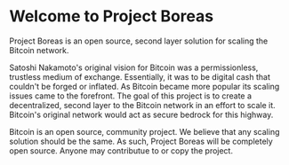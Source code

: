 # Welcome to Project Boreas
Project Boreas is an open source, second layer solution for scaling the Bitcoin network.

Satoshi Nakamoto's original vision for Bitcoin was a permissionless, trustless medium of exchange. Essentially, it was to be digital cash that couldn't  be forged or inflated. As Bitcoin became more popular its scaling issues came to the forefront. The goal of this project is to create a decentralized, second layer to the Bitcoin network in an effort to scale it. Bitcoin's original network would act as secure bedrock for this highway. 

Bitcoin is an open source, community project. We believe that any scaling solution should be the same. As such, Project Boreas will be completely open source. Anyone may contributue to or copy the project.
